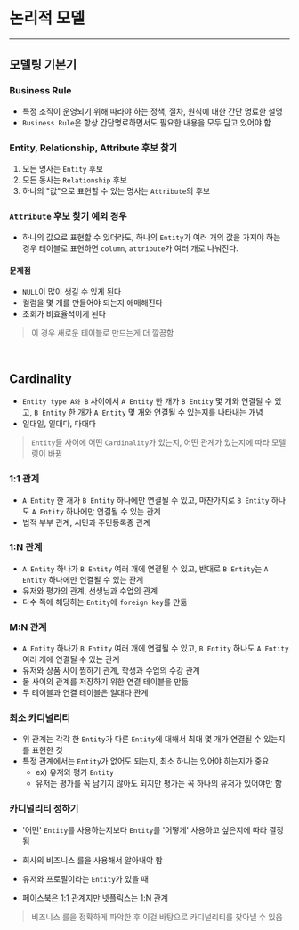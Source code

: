 # 논리적 모델
**********************

## 모델링 기본기
### Business Rule
* 특정 조직이 운영되기 위해 따라야 하는 정책, 절차, 원칙에 대한 간단 명료한 설명
* `Business Rule`은 항상 간단명료하면서도 필요한 내용을 모두 담고 있어야 함


### Entity, Relationship, Attribute 후보 찾기
1. 모든 명사는 `Entity` 후보
2. 모든 동사는 `Relationship` 후보
3. 하나의 "값"으로 표현할 수 있는 명사는 `Attribute`의 후보

### `Attribute` 후보 찾기 예외 경우
* 하나의 값으로 표현할 수 있더라도, 하나의 `Entity`가 여러 개의 값을 가져야 하는 경우 테이블로 표현하면 `column`, `attribute`가 여러 개로 나눠진다.
#### 문제점
* `NULL`이 많이 생길 수 있게 된다
* 컬럼을 몇 개를 만들어야 되는지 애매해진다
* 조회가 비효율적이게 된다
> 이 경우 새로운 테이블로 만드는게 더 깔끔함


<br/>

## Cardinality
* `Entity type A와 B` 사이에서 `A Entity` 한 개가 `B Entity` 몇 개와 연결될 수 있고, `B Entity` 한 개가 `A Entity` 몇 개와 연결될 수 있는지를 나타내는 개념
* 일대일, 일대다, 다대다

> `Entity`들 사이에 어떤 `Cardinality`가 있는지, 어떤 관계가 있는지에 따라 모델링이 바뀜

### 1:1 관계
* `A Entity` 한 개가 `B Entity` 하나에만 연결될 수 있고, 마찬가지로 `B Entity` 하나도 `A Entity` 하나에만 연결될 수 있는 관계
* 법적 부부 관계, 시민과 주민등록증 관계

### 1:N 관계
* `A Entity` 하나가 `B Entity` 여러 개에 연결될 수 있고, 반대로 `B Entity`는 `A Entity` 하나에만 연결될 수 있는 관계
* 유저와 평가의 관계, 선생님과 수업의 관계
* 다수 쪽에 해당하는 `Entity`에 `foreign key`를 만듦

### M:N 관계
* `A Entity` 하나가 `B Entity` 여러 개에 연결될 수 있고, `B Entity` 하나도 `A Entity` 여러 개에 연결될 수 있는 관계
* 유저와 상품 사이 찜하기 관계, 학생과 수업의 수강 관계
* 둘 사이의 관계를 저장하기 위한 연결 테이블을 만듦
* 두 테이블과 연결 테이블은 일대다 관계

### 최소 카디널리티
* 위 관계는 각각 한 `Entity`가 다른 `Entity`에 대해서 최대 몇 개가 연결될 수 있는지를 표현한 것
* 특정 관계에서는 `Entity`가 없어도 되는지, 최소 하나는 있어야 하는지가 중요
  * ex) 유저와 평가 `Entity` 
  * 유저는 평가를 꼭 남기지 않아도 되지만 평가는 꼭 하나의 유저가 있어야만 함

### 카디널리티 정하기
* '어떤' `Entity`를 사용하는지보다 `Entity`를 '어떻게' 사용하고 싶은지에 따라 결정됨
* 회사의 비즈니스 룰을 사용해서 알아내야 함


* 유저와 프로필이라는 `Entity`가 있을 때
* 페이스북은 1:1 관계지만 넷플릭스는 1:N 관계
> 비즈니스 룰을 정확하게 파악한 후 이걸 바탕으로 카디널리티를 찾아낼 수 있음